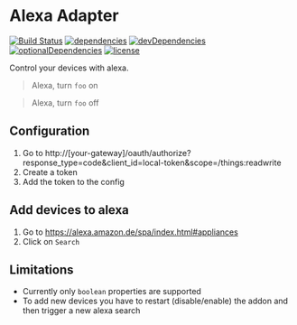 # Alexa Adapter

[![Build Status](https://travis-ci.org/tim-hellhake/alexa-adapter.svg?branch=master)](https://travis-ci.org/tim-hellhake/alexa-adapter)
[![dependencies](https://david-dm.org/tim-hellhake/alexa-adapter.svg)](https://david-dm.org/tim-hellhake/alexa-adapter)
[![devDependencies](https://david-dm.org/tim-hellhake/alexa-adapter/dev-status.svg)](https://david-dm.org/tim-hellhake/alexa-adapter?type=dev)
[![optionalDependencies](https://david-dm.org/tim-hellhake/alexa-adapter/optional-status.svg)](https://david-dm.org/tim-hellhake/alexa-adapter?type=optional)
[![license](https://img.shields.io/badge/license-MPL--2.0-blue.svg)](LICENSE)

Control your devices with alexa.

> Alexa, turn `foo` on

> Alexa, turn `foo` off

## Configuration
1. Go to http://[your-gateway]/oauth/authorize?response_type=code&client_id=local-token&scope=/things:readwrite
2. Create a token
3. Add the token to the config

## Add devices to alexa
1. Go to https://alexa.amazon.de/spa/index.html#appliances
2. Click on `Search`

## Limitations
* Currently only `boolean` properties are supported
* To add new devices you have to restart (disable/enable) the addon and then trigger a new alexa search
